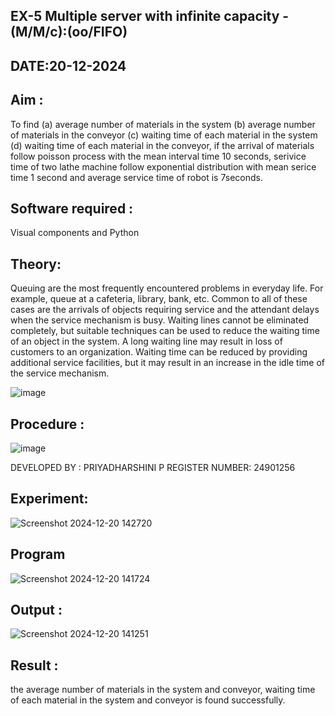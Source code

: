 ## EX-5 Multiple server with infinite capacity - (M/M/c):(oo/FIFO)
## DATE:20-12-2024
## Aim :
To find (a) average number of materials in the system (b) average number of materials in the conveyor (c) waiting time of each material in the system (d) waiting time of each material in the conveyor, if the arrival  of materials follow poisson process with the mean interval time 10 seconds, serivice time of two lathe machine follow exponential distribution with mean serice time 1 second and average service time of robot is 7seconds.

## Software required :
Visual components and Python

## Theory:
Queuing are the most frequently encountered problems in everyday life. For example, queue at a cafeteria, library, bank, etc. Common to all of these cases are the arrivals of objects requiring service and the attendant delays when the service mechanism is busy. Waiting lines cannot be eliminated completely, but suitable techniques can be used to reduce the waiting time of an object in the system. A long waiting line may result in loss of customers to an organization. Waiting time can be reduced by providing additional service facilities, but it may result in an increase in the idle time of the service mechanism.

![image](https://user-images.githubusercontent.com/103921593/203238035-1c8109bc-cbf2-4c77-baea-c5b682a752ef.png)

## Procedure :

![image](https://user-images.githubusercontent.com/103921593/203238265-176740b0-eae2-4772-90be-5449869ac9b0.png)

DEVELOPED BY : PRIYADHARSHINI P
REGISTER NUMBER: 24901256


## Experiment:
![Screenshot 2024-12-20 142720](https://github.com/user-attachments/assets/b3bb4452-01c3-400c-ad38-deb049fb8380)


## Program
![Screenshot 2024-12-20 141724](https://github.com/user-attachments/assets/2ef4af77-b06b-4c32-a4bf-d0a13ebcca5b)


## Output :
![Screenshot 2024-12-20 141251](https://github.com/user-attachments/assets/8cccc2a5-f572-4b98-b0c0-eefd5e4f18a0)

## Result : 
 the average number of materials in the system and conveyor, waiting time of each material in the system and conveyor is found successfully.
